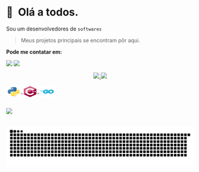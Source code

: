 👻 &nbsp;Olá a todos.
======
Sou um desenvolvedores de ```softwares```
> Meus projetos principais se encontram pôr aqui.

**Pode me contatar em:**

[<img src="https://img.shields.io/badge/instagram-%23833AB4.svg?&style=for-the-badge&logo=instagram&logoColor=white"/>](https://www.instagram.com/sakutaxd._/)
[<img src="https://img.shields.io/badge/Telegram-2CA5E0.svg?&style=for-the-badge&logo=telegram&logoColor=white"/>](https://www.t.me/SakutaOficial/)

<div align="center">
  <a href="https://github.com/SakutaOficial">
  <img height="180em" src="https://github-readme-stats.vercel.app/api?username=SakutaOficial&show_icons=true&theme=material-palenight&include_all_commits=true&count_private=true"/>
  <img height="180em" src="https://github-readme-stats.vercel.app/api/top-langs/?username=SakutaOficial&layout=compact&langs_count=7&theme=material-palenight"/>
</div>
<div style="display: inline_block"><br>
  <img align="center" alt="Sakuta-Python" height="30" width="40" src="https://raw.githubusercontent.com/devicons/devicon/master/icons/python/python-original.svg">
  <img align="center" alt="Sakuta-CPlusPlus" height="30" width="40" src="https://raw.githubusercontent.com/devicons/devicon/master/icons/cplusplus/cplusplus-original.svg">
  <img align="center" alt="Sakuta-GoLang" height="30" width="40" src="https://raw.githubusercontent.com/devicons/devicon/master/icons/go/go-original-wordmark.svg">
</div>

 ##

<div> 
  <a href="https://youtube.com/channel/UCEzGPfiisAdZJCe-4zf_oOw" target="_blank"><img src="https://img.shields.io/badge/YouTube-FF0000?style=for-the-badge&logo=youtube&logoColor=white" target="_blank"></a>
</div>

 ##

![Snake animation](https://github.com/sakutaoficial/sakutaoficial/blob/output/github-contribution-grid-snake.svg)
